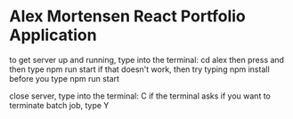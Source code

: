 # Alex Mortensen React Portfolio Application

to get server up and running, type into the terminal: cd alex then press <tab> and then type npm run start
  if that doesn't work, then try typing npm install before you type npm run start

close server, type into the terminal: <control> C
  if the terminal asks if you want to terminate batch job, type Y
  
